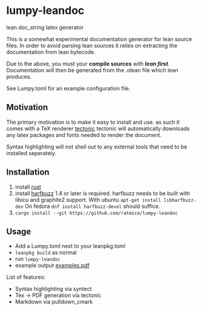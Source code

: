 # lumpy-leandoc
lean doc_string latex generator

This is a somewhat experimental documentation generator for
lean source files. In order to avoid parsing lean sources it relies
on extracting the documentation from lean bytecode.

Due to the above, you must your **compile sources** with **_lean first_**.
Documentation will then be generated from the .olean file which lean produces.

See Lumpy.toml for an example configuration file.

## Motivation
The primary motivation is to make it easy to install and use.
as such it comes with a TeX renderer [tectonic](https://tectonic-typesetting.github.io/)
tectonic will automatically downloads any latex packages and fonts needed
to render the document.

Syntax highlighting will not shell out to any external tools that need to be
installed seperately.


## Installation
  1. install [rust](https://www.rust-lang.org/tools/install)
  2. install [harfbuzz](https://harfbuzz.org) 1.4 or later is required.
     harfbuzz needs to be built with libicu and graphite2 support.
     With ubuntu ```apt-get install libharfbuzz-dev```
     On fedora ```dnf install harfbuzz-devel``` should suffice.
  3. ```cargo install --git https://github.com/ratmice/lumpy-leandoc```

## Usage
  * Add a Lumpy.toml next to your leanpkg.toml
  * `leanpkg build` as normal
  * run `lumpy-leandoc` 
  * example output [examples.pdf](https://gist.github.com/ratmice/29b869369ec02232b80dce3498a4c0b4)

List of features:
  * Syntax highlighting via syntect
  * Tex -> PDF generation via tectonic
  * Markdown via pulldown_cmark

